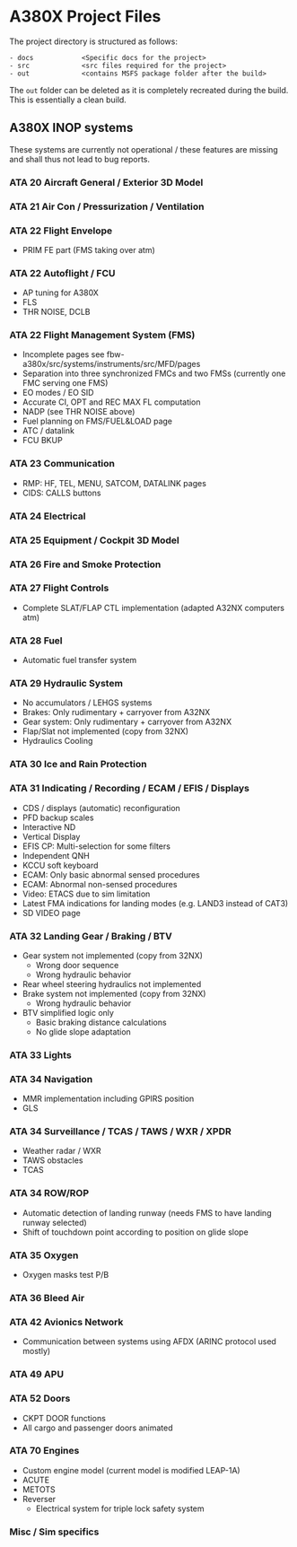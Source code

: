 # A380X Project Files

The project directory is structured as follows:

```text
- docs            <Specific docs for the project>
- src             <src files required for the project>
- out             <contains MSFS package folder after the build>
```

The `out` folder can be deleted as it is completely recreated during the build.
This is essentially a clean build.

## A380X INOP systems

These systems are currently not operational / these features are missing and shall thus not lead to bug reports.

### ATA 20 Aircraft General / Exterior 3D Model

### ATA 21 Air Con / Pressurization / Ventilation

### ATA 22 Flight Envelope

- PRIM FE part (FMS taking over atm)

### ATA 22 Autoflight / FCU

- AP tuning for A380X
- FLS
- THR NOISE, DCLB

### ATA 22 Flight Management System (FMS)

- Incomplete pages see fbw-a380x/src/systems/instruments/src/MFD/pages
- Separation into three synchronized FMCs and two FMSs (currently one FMC serving one FMS)
- EO modes / EO SID
- Accurate CI, OPT and REC MAX FL computation
- NADP (see THR NOISE above)
- Fuel planning on FMS/FUEL&LOAD page
- ATC / datalink
- FCU BKUP

### ATA 23 Communication

- RMP: HF, TEL, MENU, SATCOM, DATALINK pages
- CIDS: CALLS buttons

### ATA 24 Electrical

### ATA 25 Equipment / Cockpit 3D Model

### ATA 26 Fire and Smoke Protection

### ATA 27 Flight Controls

- Complete SLAT/FLAP CTL implementation (adapted A32NX computers atm)

### ATA 28 Fuel

- Automatic fuel transfer system

### ATA 29 Hydraulic System

- No accumulators / LEHGS systems
- Brakes: Only rudimentary + carryover from A32NX
- Gear system: Only rudimentary + carryover from A32NX
- Flap/Slat not implemented (copy from 32NX)
- Hydraulics Cooling

### ATA 30 Ice and Rain Protection

### ATA 31 Indicating / Recording / ECAM / EFIS / Displays

- CDS / displays (automatic) reconfiguration
- PFD backup scales
- Interactive ND
- Vertical Display
- EFIS CP: Multi-selection for some filters
- Independent QNH
- KCCU soft keyboard
- ECAM: Only basic abnormal sensed procedures
- ECAM: Abnormal non-sensed procedures
- Video: ETACS due to sim limitation
- Latest FMA indications for landing modes (e.g. LAND3 instead of CAT3)
- SD VIDEO page

### ATA 32 Landing Gear / Braking / BTV

- Gear system not implemented (copy from 32NX)
  - Wrong door sequence
  - Wrong hydraulic behavior
- Rear wheel steering hydraulics not implemented
- Brake system not implemented (copy from 32NX)
  - Wrong hydraulic behavior
- BTV simplified logic only
  - Basic braking distance calculations
  - No glide slope adaptation

### ATA 33 Lights

### ATA 34 Navigation

- MMR implementation including GPIRS position
- GLS

### ATA 34 Surveillance / TCAS / TAWS / WXR / XPDR

- Weather radar / WXR
- TAWS obstacles
- TCAS

### ATA 34 ROW/ROP

- Automatic detection of landing runway (needs FMS to have landing runway selected)
- Shift of touchdown point according to position on glide slope

### ATA 35 Oxygen

- Oxygen masks test P/B

### ATA 36 Bleed Air

### ATA 42 Avionics Network

- Communication between systems using AFDX (ARINC protocol used mostly)

### ATA 49 APU

### ATA 52 Doors

- CKPT DOOR functions
- All cargo and passenger doors animated

### ATA 70 Engines

- Custom engine model (current model is modified LEAP-1A)
- ACUTE
- METOTS
- Reverser
  - Electrical system for triple lock safety system

### Misc / Sim specifics
